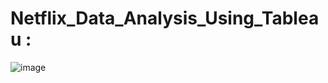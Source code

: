 # Netflix_Data_Analysis_Using_Tableau :

![image](https://github.com/user-attachments/assets/1da16efb-b77f-4f28-84bf-f76837cad97a)
